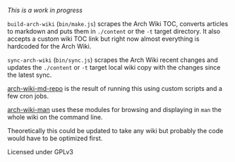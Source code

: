 _This is a work in progress_

`build-arch-wiki` (`bin/make.js`) scrapes the Arch Wiki TOC, converts articles to markdown and puts them in `./content` or the `-t` target directory. It also accepts a custom wiki TOC link but right now almost everything is hardcoded for the Arch Wiki.

`sync-arch-wiki` (`bin/sync.js`) scrapes the Arch Wiki recent changes and updates the `./content` or `-t` target local wiki copy with the changes since the latest sync.

[arch-wiki-md-repo](https://github.com/greg-js/arch-wiki-md-repo) is the result of running this using custom scripts and a few cron jobs.

[arch-wiki-man](https://github.com/greg-js/arch-wiki-man) uses these modules for browsing and displaying in `man` the whole wiki on the command line.


Theoretically this could be updated to take any wiki but probably the code would have to be optimized first.

Licensed under GPLv3
